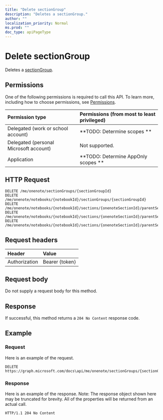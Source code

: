 ```yaml
---
title: "Delete sectionGroup"
description: "Deletes a sectionGroup."
author: ""
localization_priority: Normal
ms.prod: ""
doc_type: apiPageType
---
```


# Delete sectionGroup

Deletes a [sectionGroup](../resources/sectiongroup.md).

## Permissions
One of the following permissions is required to call this API. To learn more, including how to choose permissions, see [Permissions](/concepts/permissions-reference.md).

|Permission type|Permissions (from most to least privileged)|
|:---|:---|
|Delegated (work or school account)|**TODO: Determine scopes **|
|Delegated (personal Microsoft account)|Not supported.|
|Application|**TODO: Determine AppOnly scopes **|

## HTTP Request
<!-- {
  "blockType": "ignored"
}
-->
``` http
DELETE /me/onenote/sectionGroups/{sectionGroupId}
DELETE /me/onenote/notebooks/{notebookId}/sectionGroups/{sectionGroupId}
DELETE /me/onenote/notebooks/{notebookId}/sections/{onenoteSectionId}/parentSectionGroup
DELETE /me/onenote/notebooks/{notebookId}/sections/{onenoteSectionId}/parentSectionGroup/parentSectionGroup
DELETE /me/onenote/notebooks/{notebookId}/sections/{onenoteSectionId}/parentSectionGroup/sectionGroups/{sectionGroupId}
```

## Request headers
|Header|Value|
|:---|:---|
|Authorization|Bearer {token}|

## Request body
Do not supply a request body for this method.

## Response
If successful, this method returns a `204 No Content` response code.

## Example

### Request
Here is an example of the request.
<!-- {
  "blockType": "request",
  "name": "delete_sectiongroup"
}
-->
``` http
DELETE https://graph.microsoft.com/docs\api/me/onenote/sectionGroups/{sectionGroupId}
```

### Response
Here is an example of the response. Note: The response object shown here may be truncated for brevity. All of the properties will be returned from an actual call.
<!-- {
  "blockType": "response",
  "truncated": true
}
-->
``` http
HTTP/1.1 204 No Content
```

